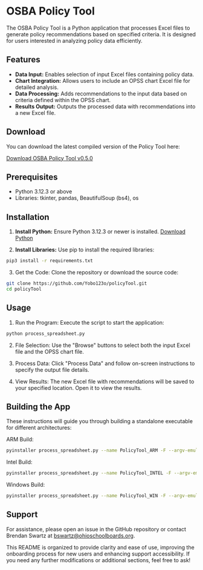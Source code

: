 # OSBA Policy Tool

The OSBA Policy Tool is a Python application that processes Excel files to generate policy recommendations based on specified criteria. It is designed for users interested in analyzing policy data efficiently.

## Features

- **Data Input:** Enables selection of input Excel files containing policy data.
- **Chart Integration:** Allows users to include an OPSS chart Excel file for detailed analysis.
- **Data Processing:** Adds recommendations to the input data based on criteria defined within the OPSS chart.
- **Results Output:** Outputs the processed data with recommendations into a new Excel file.

## Download

You can download the latest compiled version of the Policy Tool here:

[Download OSBA Policy Tool v0.5.0](https://github.com/Yobo123o/policyTool/releases/tag/v0.5.0)

## Prerequisites

- Python 3.12.3 or above
- Libraries: tkinter, pandas, BeautifulSoup (bs4), os

## Installation

1. **Install Python:** Ensure Python 3.12.3 or newer is installed. [Download Python](https://www.python.org/downloads/)

2. **Install Libraries:** Use pip to install the required libraries:
```bash
pip3 install -r requirements.txt
```
3. Get the Code: Clone the repository or download the source code:
```bash
git clone https://github.com/Yobo123o/policyTool.git
cd policyTool
```
## Usage
1. Run the Program: Execute the script to start the application:
```bash
python process_spreadsheet.py
```
2. File Selection: Use the "Browse" buttons to select both the input Excel file and the OPSS chart file. 

3. Process Data: Click "Process Data" and follow on-screen instructions to specify the output file details.

4. View Results: The new Excel file with recommendations will be saved to your specified location. Open it to view the results.

## Building the App
These instructions will guide you through building a standalone executable for different architectures:

ARM Build:
```bash
pyinstaller process_spreadsheet.py --name PolicyTool_ARM -F --argv-emulation
```
Intel Build:
```bash
pyinstaller process_spreadsheet.py --name PolicyTool_INTEL -F --argv-emulation
```
Windows Build:
```bash
pyinstaller process_spreadsheet.py --name PolicyTool_WIN -F --argv-emulation
```
## Support
For assistance, please open an issue in the GitHub repository or contact Brendan Swartz at bswartz@ohioschoolboards.org.

This README is organized to provide clarity and ease of use, improving the onboarding process for new users and enhancing support accessibility. If you need any further modifications or additional sections, feel free to ask!

